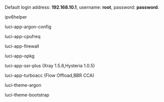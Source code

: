 Default login address: **192.168.10.1**, username: **root**, password: **password**.

ipv6helper

luci-app-argon-config

luci-app-cpufreq

luci-app-firewall

luci-app-opkg

luci-app-ssr-plus (Xray 1.5.8,Hysteria 1.0.5)

luci-app-turboacc (Flow Offload,BBR CCA)

luci-theme-argon

luci-theme-bootstrap
